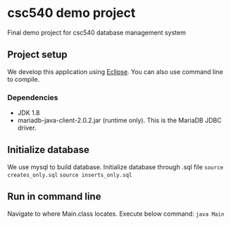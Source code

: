 # csc540 demo project
Final demo project for csc540 database management system

## Project setup
We develop this application using [Eclipse](https://www.eclipse.org/downloads/). You can also use command line to compile.

### Dependencies
* JDK 1.8
* mariadb-java-client-2.0.2.jar (runtime only). This is the MariaDB JDBC driver. 

## Initialize database
We use mysql to build database. Initialize database through .sql file
`source creates_only.sql`
`source inserts_only.sql`

## Run in command line
Navigate to where Main.class locates. Execute below command:
`java Main`

